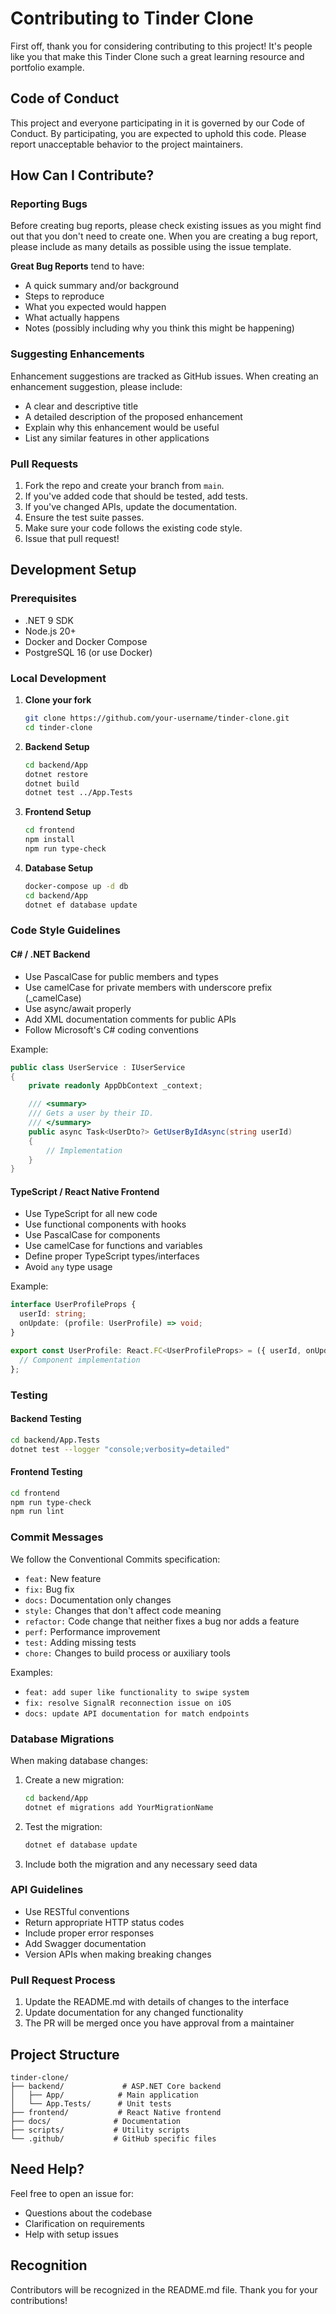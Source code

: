 # Contributing to Tinder Clone

First off, thank you for considering contributing to this project! It's people like you that make this Tinder Clone such a great learning resource and portfolio example.

## Code of Conduct

This project and everyone participating in it is governed by our Code of Conduct. By participating, you are expected to uphold this code. Please report unacceptable behavior to the project maintainers.

## How Can I Contribute?

### Reporting Bugs

Before creating bug reports, please check existing issues as you might find out that you don't need to create one. When you are creating a bug report, please include as many details as possible using the issue template.

**Great Bug Reports** tend to have:
- A quick summary and/or background
- Steps to reproduce
- What you expected would happen
- What actually happens
- Notes (possibly including why you think this might be happening)

### Suggesting Enhancements

Enhancement suggestions are tracked as GitHub issues. When creating an enhancement suggestion, please include:
- A clear and descriptive title
- A detailed description of the proposed enhancement
- Explain why this enhancement would be useful
- List any similar features in other applications

### Pull Requests

1. Fork the repo and create your branch from `main`.
2. If you've added code that should be tested, add tests.
3. If you've changed APIs, update the documentation.
4. Ensure the test suite passes.
5. Make sure your code follows the existing code style.
6. Issue that pull request!

## Development Setup

### Prerequisites
- .NET 9 SDK
- Node.js 20+
- Docker and Docker Compose
- PostgreSQL 16 (or use Docker)

### Local Development

1. **Clone your fork**
   ```bash
   git clone https://github.com/your-username/tinder-clone.git
   cd tinder-clone
   ```

2. **Backend Setup**
   ```bash
   cd backend/App
   dotnet restore
   dotnet build
   dotnet test ../App.Tests
   ```

3. **Frontend Setup**
   ```bash
   cd frontend
   npm install
   npm run type-check
   ```

4. **Database Setup**
   ```bash
   docker-compose up -d db
   cd backend/App
   dotnet ef database update
   ```

### Code Style Guidelines

#### C# / .NET Backend
- Use PascalCase for public members and types
- Use camelCase for private members with underscore prefix (_camelCase)
- Use async/await properly
- Add XML documentation comments for public APIs
- Follow Microsoft's C# coding conventions

Example:
```csharp
public class UserService : IUserService
{
    private readonly AppDbContext _context;

    /// <summary>
    /// Gets a user by their ID.
    /// </summary>
    public async Task<UserDto?> GetUserByIdAsync(string userId)
    {
        // Implementation
    }
}
```

#### TypeScript / React Native Frontend
- Use TypeScript for all new code
- Use functional components with hooks
- Use PascalCase for components
- Use camelCase for functions and variables
- Define proper TypeScript types/interfaces
- Avoid `any` type usage

Example:
```typescript
interface UserProfileProps {
  userId: string;
  onUpdate: (profile: UserProfile) => void;
}

export const UserProfile: React.FC<UserProfileProps> = ({ userId, onUpdate }) => {
  // Component implementation
};
```

### Testing

#### Backend Testing
```bash
cd backend/App.Tests
dotnet test --logger "console;verbosity=detailed"
```

#### Frontend Testing
```bash
cd frontend
npm run type-check
npm run lint
```

### Commit Messages

We follow the Conventional Commits specification:

- `feat:` New feature
- `fix:` Bug fix
- `docs:` Documentation only changes
- `style:` Changes that don't affect code meaning
- `refactor:` Code change that neither fixes a bug nor adds a feature
- `perf:` Performance improvement
- `test:` Adding missing tests
- `chore:` Changes to build process or auxiliary tools

Examples:
- `feat: add super like functionality to swipe system`
- `fix: resolve SignalR reconnection issue on iOS`
- `docs: update API documentation for match endpoints`

### Database Migrations

When making database changes:

1. Create a new migration:
   ```bash
   cd backend/App
   dotnet ef migrations add YourMigrationName
   ```

2. Test the migration:
   ```bash
   dotnet ef database update
   ```

3. Include both the migration and any necessary seed data

### API Guidelines

- Use RESTful conventions
- Return appropriate HTTP status codes
- Include proper error responses
- Add Swagger documentation
- Version APIs when making breaking changes

### Pull Request Process

1. Update the README.md with details of changes to the interface
2. Update documentation for any changed functionality
3. The PR will be merged once you have approval from a maintainer

## Project Structure

```
tinder-clone/
├── backend/             # ASP.NET Core backend
│   ├── App/            # Main application
│   └── App.Tests/      # Unit tests
├── frontend/           # React Native frontend
├── docs/              # Documentation
├── scripts/           # Utility scripts
└── .github/           # GitHub specific files
```

## Need Help?

Feel free to open an issue for:
- Questions about the codebase
- Clarification on requirements
- Help with setup issues

## Recognition

Contributors will be recognized in the README.md file. Thank you for your contributions!